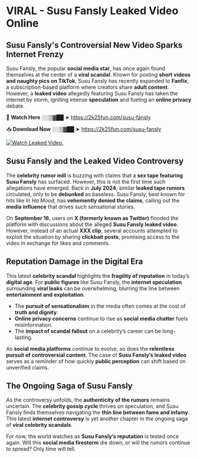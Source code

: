 # VIRAL - Susu Fansly Leaked Video Online

## **Susu Fansly's Controversial New Video Sparks Internet Frenzy**  

Susu Fansly, the popular **social media star**, has once again found themselves at the center of a **viral scandal**. Known for posting **short videos and naughty pics on TikTok**, Susu Fansly has recently expanded to **Fanfix**, a subscription-based platform where creators share **adult content**. However, a **leaked video** allegedly featuring Susu Fansly has taken the internet by storm, igniting intense **speculation** and fueling an **online privacy** debate.  

🔴 **Watch Here** ░░▒▓██ ➤ https://2k25fun.com/susu-fansly  

📥 **Download Now** ░░▒▓██ ➤ https://2k25fun.com/susu-fansly  

[![Watch Leaked Video.](https://miro.medium.com/v2/resize:fit:828/format:webp/1*cilzJN44JGOrTw9NJCrNHA.gif "Watch Leaked Video")](https://2k25fun.com/susu-fansly)

## **Susu Fansly and the Leaked Video Controversy**  

The **celebrity rumor mill** is buzzing with claims that a **sex tape featuring Susu Fansly** has surfaced. However, this is not the first time such allegations have emerged. Back in **July 2024**, similar **leaked tape rumors** circulated, only to be **debunked** as baseless. Susu Fansly, best known for hits like *In Ha Mood*, has **vehemently denied the claims**, calling out the **media influence** that drives such sensational stories.  

On **September 16**, users on **X (formerly known as Twitter)** flooded the platform with discussions about the alleged **Susu Fansly leaked video**. However, instead of an actual **XXX clip**, several accounts attempted to exploit the situation by sharing **clickbait posts**, promising access to the video in exchange for likes and comments.  

## **Reputation Damage in the Digital Era**  

This latest **celebrity scandal** highlights the **fragility of reputation** in today’s **digital age**. For **public figures** like Susu Fansly, the **internet speculation** surrounding **viral leaks** can be overwhelming, blurring the line between **entertainment and exploitation**.  

- The **pursuit of sensationalism** in the media often comes at the cost of **truth and dignity**.  
- **Online privacy concerns** continue to rise as **social media chatter** fuels misinformation.  
- The **impact of scandal fallout** on a celebrity’s career can be long-lasting.  

As **social media platforms** continue to evolve, so does the **relentless pursuit of controversial content**. The case of **Susu Fansly’s leaked video** serves as a reminder of how quickly **public perception** can shift based on unverified claims.  

## **The Ongoing Saga of Susu Fansly**  

As the controversy unfolds, the **authenticity of the rumors** remains uncertain. The **celebrity gossip cycle** thrives on speculation, and Susu Fansly finds themselves navigating the **thin line between fame and infamy**. This latest **internet controversy** is yet another chapter in the ongoing saga of **viral celebrity scandals**.  

For now, the world watches as **Susu Fansly’s reputation** is tested once again. Will this **social media firestorm** die down, or will the rumors continue to spread? Only time will tell.